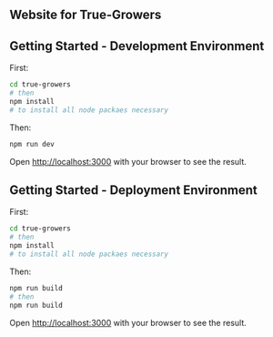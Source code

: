 ## Website for True-Growers

## Getting Started - Development Environment

First:
```bash
cd true-growers
# then
npm install
# to install all node packaes necessary
```

Then:
```bash
npm run dev
```

Open [http://localhost:3000](http://localhost:3000) with your browser to see the result.


## Getting Started - Deployment Environment

First:
```bash
cd true-growers
# then
npm install
# to install all node packaes necessary
```

Then:
```bash
npm run build
# then
npm run build
```

Open [http://localhost:3000](http://localhost:3000) with your browser to see the result.
